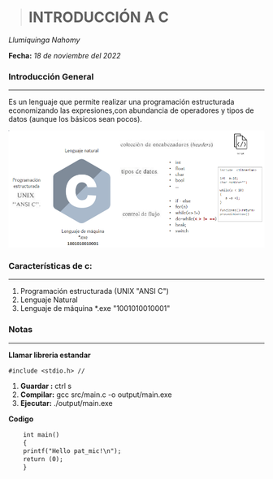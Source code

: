 ># **INTRODUCCIÓN A C**
  *Llumiquinga Nahomy*

  **Fecha:** *18 de noviembre del 2022*

  ### **Introducción General**
  ---
Es un lenguaje que permite realizar una programación estructurada economizando las expresiones,con abundancia de operadores y tipos de datos (aunque los básicos sean pocos).

![](imagenes\estruc.PNG)


### **Características de c:**
 ---

1. Programación estructurada (UNIX "ANSI C")
2. Lenguaje Natural
3. Lenguaje de máquina  *.exe "1001010010001"

### **Notas**
---
**Llamar libreria estandar**

    #include <stdio.h> // 

1. **Guardar :**   ctrl s
2. **Compilar:**  gcc src/main.c -o output/main.exe
3. **Ejecutar:**  ./output/main.exe

**Codigo**

        int main()
        {
	    printf("Hello pat_mic!\n");
	    return (0);
        } 
